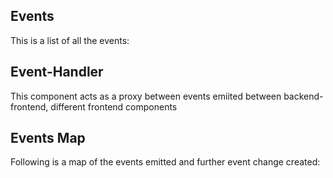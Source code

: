 ## Events
This is a list of all the events:

## Event-Handler
This component acts as a proxy between events emiited between backend-frontend, different frontend components

## Events Map
Following is a map of the events emitted and further event change created:

